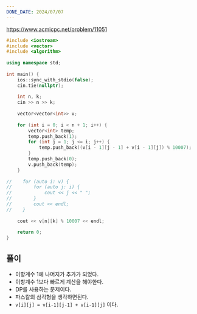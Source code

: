 ```yaml
---
DONE_DATE: 2024/07/07
---
```

https://www.acmicpc.net/problem/11051


```c++
#include <iostream>  
#include <vector>  
#include <algorithm>  
  
using namespace std;  
  
int main() {  
    ios::sync_with_stdio(false);  
    cin.tie(nullptr);  
  
    int n, k;  
    cin >> n >> k;  
  
    vector<vector<int>> v;  
  
    for (int i = 0; i < n + 1; i++) {  
        vector<int> temp;  
        temp.push_back(1);  
        for (int j = 1; j <= i; j++) {  
            temp.push_back((v[i - 1][j - 1] + v[i - 1][j]) % 10007);  
        }  
        temp.push_back(0);  
        v.push_back(temp);  
    }  
  
//    for (auto i: v) {  
//        for (auto j: i) {  
//            cout << j << " ";  
//        }  
//        cout << endl;  
//    }  
  
    cout << v[n][k] % 10007 << endl;  
  
    return 0;  
}
```

## 풀이
- 이항계수 1에 나머지가 추가가 되었다.
- 이항계수 1보다 빠르게 계산을 해야한다.
- DP를 사용하는 문제이다.
- 파스칼의 삼각형을 생각하면된다.
- `v[i][j] = v[i-1][j-1] + v[i-1][j]` 이다.
